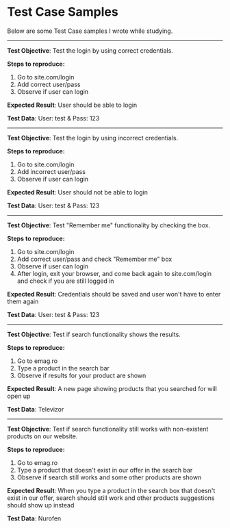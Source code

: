 # Test Case Samples 

Below are some Test Case samples I wrote while studying.

---

**Test Objective**: Test the login by using correct credentials.

**Steps to reproduce:**
1. Go to site.com/login
2. Add correct user/pass
3. Observe if user can login

**Expected Result**: User should be able to login

**Test Data**: User: test & Pass: 123

---

**Test Objective**: Test the login by using incorrect credentials.

**Steps to reproduce:**
1. Go to site.com/login
2. Add incorrect user/pass
3. Observe if user can login

**Expected Result**: User should not be able to login

**Test Data**: User: test & Pass: 123

---

**Test Objective**: Test "Remember me" functionality by checking the box.

**Steps to reproduce:**
1. Go to site.com/login
2. Add correct user/pass and check "Remember me" box
3. Observe if user can login
4. After login, exit your browser, and come back again to site.com/login and check if you are still logged in 

**Expected Result**: Credentials should be saved and user won't have to enter them again 

**Test Data**: User: test & Pass: 123

---


**Test Objective**: Test if search functionality shows the results.

**Steps to reproduce:**
1. Go to emag.ro
2. Type a product in the search bar
3. Observe if results for your product are shown

  **Expected Result**: A new page showing products that you searched for will open up

**Test Data**: Televizor

---

**Test Objective**: Test if search functionality still works with non-existent products on our website.

**Steps to reproduce:**
1. Go to emag.ro
2. Type a product that doesn't exist in our offer in the search bar
3. Observe if search still works and some other products are shown

**Expected Result**: When you type a product in the search box that doesn't exist in our offer, search should still work and other products suggestions should show up  instead

**Test Data**: Nurofen
